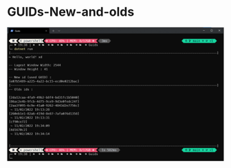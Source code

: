 # GUIDs-New-and-olds
![](https://github.com/NiziulLuizin/EstudosP/blob/main/FundamentosDoC%23/Strings/MeuAppGuids/Screenshorts-of-the-running-code/GUIDs-New-and-olds.png?raw=true)
